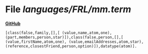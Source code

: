 # File _languages/FRL/mm.term_
**[GitHub](https://github.com/softlang/yas/blob/master/languages/FRL/mm.term)**
```
[class(false,family,[],[ (value,name,atom,one), (part,members,person,star)]),class(false,person,[],[ (value,firstName,atom,one), (value,emailAddresses,atom,star), (reference,closestFriend,person,option)]),datatype(atom)].
```
